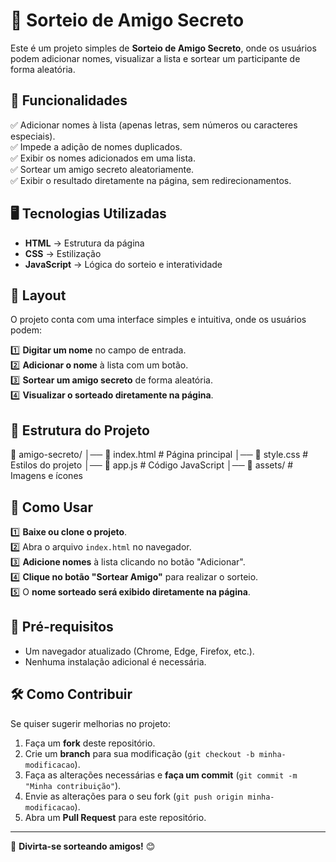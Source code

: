# 🎁 Sorteio de Amigo Secreto

Este é um projeto simples de **Sorteio de Amigo Secreto**, onde os usuários podem adicionar nomes, visualizar a lista e sortear um participante de forma aleatória.  

## 🚀 Funcionalidades

✅ Adicionar nomes à lista (apenas letras, sem números ou caracteres especiais).  
✅ Impede a adição de nomes duplicados.  
✅ Exibir os nomes adicionados em uma lista.  
✅ Sortear um amigo secreto aleatoriamente.  
✅ Exibir o resultado diretamente na página, sem redirecionamentos.  

## 🖥️ Tecnologias Utilizadas  

- **HTML** → Estrutura da página  
- **CSS** → Estilização  
- **JavaScript** → Lógica do sorteio e interatividade  

## 🎨 Layout  

O projeto conta com uma interface simples e intuitiva, onde os usuários podem:  

1️⃣ **Digitar um nome** no campo de entrada.  
2️⃣ **Adicionar o nome** à lista com um botão.  
3️⃣ **Sortear um amigo secreto** de forma aleatória.  
4️⃣ **Visualizar o sorteado diretamente na página**.  

## 📂 Estrutura do Projeto  

📁 amigo-secreto/ │── 📜 index.html # Página principal
│── 📜 style.css # Estilos do projeto
│── 📜 app.js # Código JavaScript
│── 📁 assets/ # Imagens e ícones


## 🎲 Como Usar  

1️⃣ **Baixe ou clone o projeto**.  
2️⃣ Abra o arquivo `index.html` no navegador.  
3️⃣ **Adicione nomes** à lista clicando no botão "Adicionar".  
4️⃣ **Clique no botão "Sortear Amigo"** para realizar o sorteio.  
5️⃣ O **nome sorteado será exibido diretamente na página**.  

## 📌 Pré-requisitos  

- Um navegador atualizado (Chrome, Edge, Firefox, etc.).  
- Nenhuma instalação adicional é necessária.  

## 🛠️ Como Contribuir  

Se quiser sugerir melhorias no projeto:  

1. Faça um **fork** deste repositório.  
2. Crie um **branch** para sua modificação (`git checkout -b minha-modificacao`).  
3. Faça as alterações necessárias e **faça um commit** (`git commit -m "Minha contribuição"`).  
4. Envie as alterações para o seu fork (`git push origin minha-modificacao`).  
5. Abra um **Pull Request** para este repositório.  

---

🚀 **Divirta-se sorteando amigos!** 😊  
